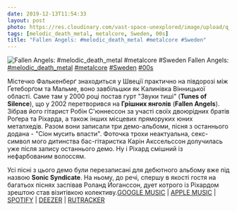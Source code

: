 ```yaml
---
date: 2019-12-13T11:54:33
layout: post
photo: https://res.cloudinary.com/vast-space-unexplored/image/upload/q_auto,dpr_auto,w_auto/photos/photo_816_13-12-2019_11-54-33.jpg
tags: [melodic_death_metal, metalcore, Sweden, 00s]
title: "Fallen Angels: #melodic_death_metal #metalcore #Sweden"
---
```

![Fallen Angels: #melodic_death_metal #metalcore #Sweden](https://res.cloudinary.com/vast-space-unexplored/image/upload/q_auto,dpr_auto,w_auto/photos/photo_816_13-12-2019_11-54-33.jpg)
Fallen Angels: [#melodic_death_metal](/tags/#melodic_death_metal) [#metalcore](/tags/#metalcore) [#Sweden](/tags/#Sweden) [#00s](/tags/#00s)

Містечко Фалькенберґ знаходиться у Швеції практично на півдорозі між Ґетеборґом та Мальме, воно завбільшки як Калинівка Вінницької області. Саме там у 2000 році постав гурт &quot;Звуки тиші&quot; (**Tunes of Silence**), що у 2002 перетворився на **Грішних янголів** (**Fallen Angels**). Зібрав його гітарист Робін С&#39;юннессон за участі своїх двоюрідних братів Роґера та Ріхарда, а також інших місцевих пряморуких юних металхедів. Разом вони записали три демо-альбоми, пісня з останнього додана - &quot;Сіон мусить впасти&quot;. Фоточка трохи неактуальна, секс-символ мого дитинства бас-гітаристка Карін Акссельссон долучилась уже після запису останнього демо. Ну і Ріхард смішний із нефарбованим волоссям.

Усі пісні з цього демо були перезаписані для дебютного альбому вже під назвою **Sonic Syndicate**. На ньому, до речі, спершу в якості гостя на багатьох піснях заспівав Роланд Йоганссон, дует котрого із Ріхардом зрештою став візитівкою колективу.[GOOGLE MUSIC](https://play.google.com/music/m/B3ptxdisnzgvx7ubxlgynn5zvrm?t=Extinction_-_Fallen_Angels) \| [APPLE MUSIC](https://music.apple.com/ru/album/extinction-ep/635645551) \| [SPOTIFY](https://open.spotify.com/album/5HtexRjgkna7ehzGKsEEmY) \| [DEEZER](https://www.deezer.com/album/79561312?utm_source=deezer&amp;utm_content=album-79561312&amp;utm_term=1601611822_1576230735&amp;utm_medium=web) \| [RUTRACKER](https://rutracker.org/forum/viewtopic.php?t=5629848)